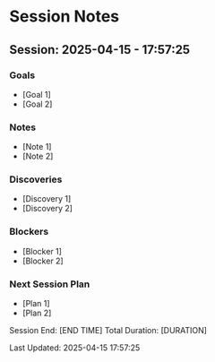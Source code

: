 # Session Notes

## Session: 2025-04-15 - 17:57:25

### Goals

- [Goal 1]
- [Goal 2]

### Notes

- [Note 1]
- [Note 2]

### Discoveries

- [Discovery 1]
- [Discovery 2]

### Blockers

- [Blocker 1]
- [Blocker 2]

### Next Session Plan

- [Plan 1]
- [Plan 2]

Session End: [END TIME]
Total Duration: [DURATION]

Last Updated: 2025-04-15 17:57:25
